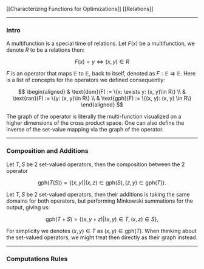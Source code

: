 [[Characterizing Functions for Optimizations]]
[[Relations]]

---
### **Intro**

A multifunction is a special time of relations. Let $F(x)$ be a multifunction, we denote $R$ to be a relations then: 

$$
F(x) = y \iff (x, y)\in R
$$

$F$ is an operator that maps $\mathbb E$ to $\mathbb E$, back to itself, denoted as $F: \mathbb E\rightrightarrows\mathbb E$. Here is a list of concepts for the operators we defined consequently: 

$$
\begin{aligned}
    & \text{dom}(F) := \{x: \exists y: (x, y)\in R\}
    \\
    & \text{ran}(F) := \{y: (x, y)\in R\}
    \\
    & \text{gph}(F) := \{(x, y): (x, y) \in R\}
\end{aligned}
$$

The graph of the operator is literally the multi-function visualized on a higher dimensions of the cross product space. One can also define the inverse of the set-value mapping via the graph of the operator. 

---
### **Composition and Additions**

Let $T, S$ be 2 set-valued operators, then the composition between the 2 operator 

$$
\text{gph}(T(S))= \{(x, y)| (x, z)\in \text{gph}(S), (z, y)\in \text{gph}(T)\}. 
$$

Let $T, S$ be 2 set-valued operators, then their additions is taking the same domains for both operators, but performing Minkowski summations for the output, giving us: 

$$
\text{gph}(T + S) = \{(x, y + z)|(x, y)\in T, (x, z)\in S\}, 
$$

For simplicity we denotes $(x, y)\in T$ as $(x, y)\in \text{gph}(T)$. When thinking about the set-valued operators, we might treat then directly as their graph instead. 

---
### **Computations Rules**


